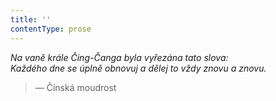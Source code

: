 ```yaml
---
title: ''
contentType: prose
---
```


_Na vaně krále Čing-Čanga byla vyřezána tato slova:  
Každého dne se úplně obnovuj a dělej to vždy znovu a znovu._

> — Čínská moudrost
